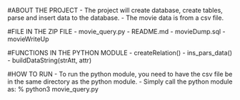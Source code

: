 #ABOUT THE PROJECT
	- The project will create database, create tables, parse and insert data to the database.
	- The movie data is from a csv file. 

#FILE IN THE ZIP FILE
	- movie_query.py
	- README.md
	- movieDump.sql
	- movieWriteUp

#FUNCTIONS IN THE PYTHON MODULE
	- createRelation()
	- ins_pars_data()
	- buildDataString(strAtt, attr)

#HOW TO RUN
	- To run the python module, you need to have the csv file be in the same directory as the python module.
	- Simply call the python module as:
		% python3 movie_query.py
